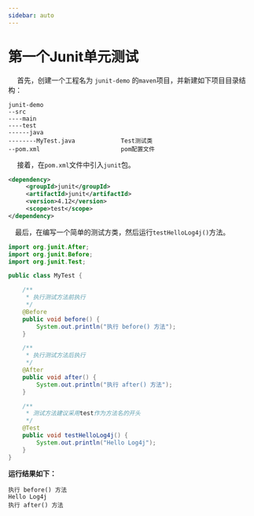 ```yaml
---
sidebar: auto
---
```


# 第一个Junit单元测试

​	　首先，创建一个工程名为 `junit-demo` 的`maven`项目，并新建如下项目目录结构：

```
junit-demo
--src
----main
----test
------java
--------MyTest.java				Test测试类
--pom.xml						pom配置文件
```

​	　接着，在`pom.xml`文件中引入`junit`包。

```xml
<dependency>
     <groupId>junit</groupId>
     <artifactId>junit</artifactId>
     <version>4.12</version>
     <scope>test</scope>
</dependency>
```

​	　最后，在编写一个简单的测试方类，然后运行`testHelloLog4j()`方法。

```java
import org.junit.After;
import org.junit.Before;
import org.junit.Test;

public class MyTest {

    /**
     * 执行测试方法前执行
     */
    @Before
    public void before() {
        System.out.println("执行 before() 方法");
    }

    /**
     * 执行测试方法后执行
     */
    @After
    public void after() {
        System.out.println("执行 after() 方法");
    }

    /**
     * 测试方法建议采用test作为方法名的开头
     */
    @Test
    public void testHelloLog4j() {
        System.out.println("Hello Log4j");
    }
}
```

**运行结果如下：**

```
执行 before() 方法
Hello Log4j
执行 after() 方法
```

